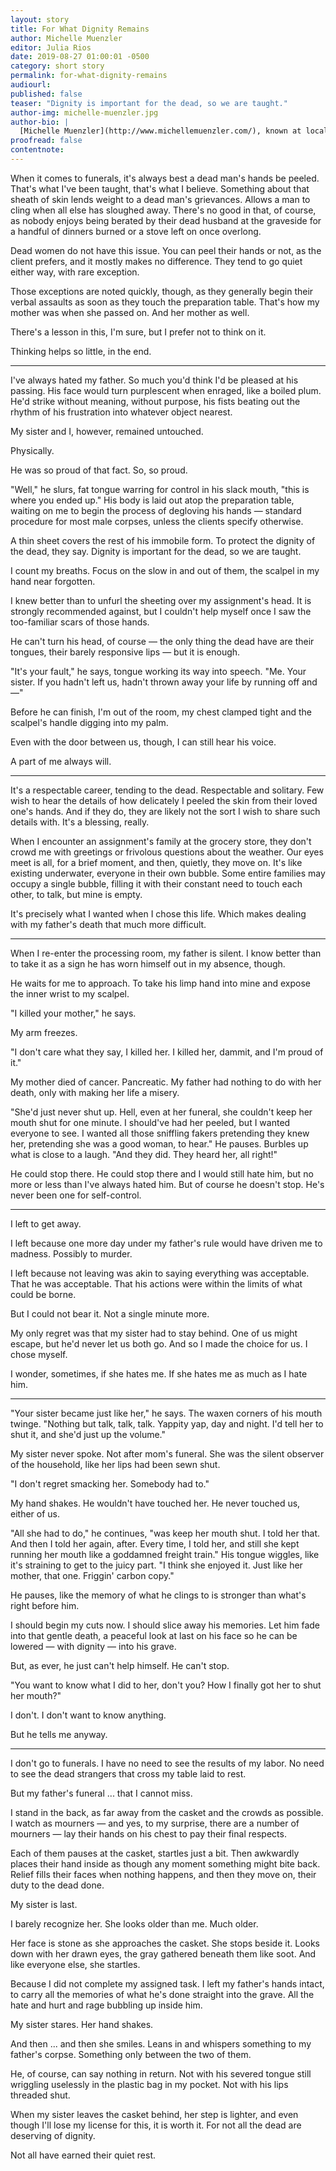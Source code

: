 ```yaml
---
layout: story
title: For What Dignity Remains
author: Michelle Muenzler
editor: Julia Rios
date: 2019-08-27 01:00:01 -0500
category: short story
permalink: for-what-dignity-remains
audiourl:
published: false
teaser: "Dignity is important for the dead, so we are taught."
author-img: michelle-muenzler.jpg
author-bio: |
  [Michelle Muenzler](http://www.michellemuenzler.com/), known at local science fiction and fantasy conventions as “The Cookie Lady”, writes fiction both dark and strange to counterbalance the sweetness of her baking. Her short fiction and poetry can be read in numerous science fiction and fantasy magazines, and she takes immense joy in crinkling words like little foil puppets.
proofread: false
contentnote:
---
```


When it comes to funerals, it's always best a dead man's hands be peeled. That's what I've been taught, that's what I believe.
Something about that sheath of skin lends weight to a dead man's grievances. Allows a man to cling when all else has sloughed away. There's no good in that, of course, as nobody enjoys being berated by their dead husband at the graveside for a handful of dinners burned or a stove left on once overlong.

Dead women do not have this issue. You can peel their hands or not, as the client prefers, and it mostly makes no difference. They tend to go quiet either way, with rare exception.

Those exceptions are noted quickly, though, as they generally begin their verbal assaults as soon as they touch the preparation table. That's how my mother was when she passed on. And her mother as well.

There's a lesson in this, I'm sure, but I prefer not to think on it.

Thinking helps so little, in the end.

----

I've always hated my father. So much you'd think I'd be pleased at his passing. His face would turn purplescent when enraged, like a boiled plum. He'd strike without meaning, without purpose, his fists beating out the rhythm of his frustration into whatever object nearest.

My sister and I, however, remained untouched.

Physically.

He was so proud of that fact. So, so proud.

"Well," he slurs, fat tongue warring for control in his slack mouth, "this is where you ended up." His body is laid out atop the preparation table, waiting on me to begin the process of degloving his hands — standard procedure for most male corpses, unless the clients specify otherwise.

A thin sheet covers the rest of his immobile form. To protect the dignity of the dead, they say. Dignity is important for the dead, so we are taught.

I count my breaths. Focus on the slow in and out of them, the scalpel in my hand near forgotten.

I knew better than to unfurl the sheeting over my assignment's head. It is strongly recommended against, but I couldn't help myself once I saw the too-familiar scars of those hands.

He can't turn his head, of course — the only thing the dead have are their tongues, their barely responsive lips — but it is enough.

"It's your fault," he says, tongue working its way into speech. "Me. Your sister. If you hadn't left us, hadn't thrown away your life by running off and—"

Before he can finish, I'm out of the room, my chest clamped tight and the scalpel's handle digging into my palm.

Even with the door between us, though, I can still hear his voice.

A part of me always will.

----

It's a respectable career, tending to the dead. Respectable and solitary. Few wish to hear the details of how delicately I peeled the skin from their loved one's hands. And if they do, they are likely not the sort I wish to share such details with.
It's a blessing, really.

When I encounter an assignment's family at the grocery store, they don't crowd me with greetings or frivolous questions about the weather. Our eyes meet is all, for a brief moment, and then, quietly, they move on. It's like existing underwater, everyone in their own bubble. Some entire families may occupy a single bubble, filling it with their constant need to touch each other, to talk, but mine is empty.

It's precisely what I wanted when I chose this life.
Which makes dealing with my father's death that much more difficult.

----

When I re-enter the processing room, my father is silent.
I know better than to take it as a sign he has worn himself out in my absence, though.

He waits for me to approach. To take his limp hand into mine and expose the inner wrist to my scalpel.

"I killed your mother," he says.

My arm freezes.

"I don't care what they say, I killed her. I killed her, dammit, and I'm proud of it."

My mother died of cancer. Pancreatic. My father had nothing to do with her death, only with making her life a misery.

"She'd just never shut up. Hell, even at her funeral, she couldn't keep her mouth shut for one minute. I should've had her peeled, but I wanted everyone to see. I wanted all those sniffling fakers pretending they knew her, pretending she was a good woman, to hear." He pauses. Burbles up what is close to a laugh. "And they did. They heard her, all right!"

He could stop there. He could stop there and I would still hate him, but no more or less than I've always hated him. But of course he doesn't stop. He's never been one for self-control.

----

I left to get away.

I left because one more day under my father's rule would have driven me to madness. Possibly to murder.

I left because not leaving was akin to saying everything was acceptable. That he was acceptable. That his actions were within the limits of what could be borne.

But I could not bear it. Not a single minute more.

My only regret was that my sister had to stay behind. One of us might escape, but he'd never let us both go. And so I made the choice for us. I chose myself.

I wonder, sometimes, if she hates me. If she hates me as much as I hate him.

----

"Your sister became just like her," he says. The waxen corners of his mouth twinge. "Nothing but talk, talk, talk. Yappity yap, day and night. I'd tell her to shut it, and she'd just up the volume."

My sister never spoke. Not after mom's funeral. She was the silent observer of the household, like her lips had been sewn shut.

"I don't regret smacking her. Somebody had to."

My hand shakes. He wouldn't have touched her. He never touched us, either of us.

"All she had to do," he continues, "was keep her mouth shut. I told her that. And then I told her again, after. Every time, I told her, and still she kept running her mouth like a goddamned freight train." His tongue wiggles, like it's straining to get to the juicy part. "I think she enjoyed it. Just like her mother, that one. Friggin' carbon copy."

He pauses, like the memory of what he clings to is stronger than what's right before him.

I should begin my cuts now. I should slice away his memories. Let him fade into that gentle death, a peaceful look at last on his face so he can be lowered — with dignity — into his grave.

But, as ever, he just can't help himself. He can't stop.

"You want to know what I did to her, don't you? How I finally got her to shut her mouth?"

I don't. I don't want to know anything.

But he tells me anyway.

----

I don't go to funerals. I have no need to see the results of my labor. No need to see the dead strangers that cross my table laid to rest.

But my father's funeral ... that I cannot miss.

I stand in the back, as far away from the casket and the crowds as possible. I watch as mourners — and yes, to my surprise, there are a number of mourners — lay their hands on his chest to pay their final respects.

Each of them pauses at the casket, startles just a bit. Then awkwardly places their hand inside as though any moment something might bite back. Relief fills their faces when nothing happens, and then they move on, their duty to the dead done.

My sister is last.

I barely recognize her. She looks older than me. Much older.

Her face is stone as she approaches the casket. She stops beside it. Looks down with her drawn eyes, the gray gathered beneath them like soot. And like everyone else, she startles.

Because I did not complete my assigned task. I left my father's hands intact, to carry all the memories of what he's done straight into the grave. All the hate and hurt and rage bubbling up inside him.

My sister stares. Her hand shakes.

And then ... and then she smiles. Leans in and whispers something to my father's corpse. Something only between the two of them.

He, of course, can say nothing in return. Not with his severed tongue still wriggling uselessly in the plastic bag in my pocket. Not with his lips threaded shut.

When my sister leaves the casket behind, her step is lighter, and even though I'll lose my license for this, it is worth it.
For not all the dead are deserving of dignity.

Not all have earned their quiet rest.
